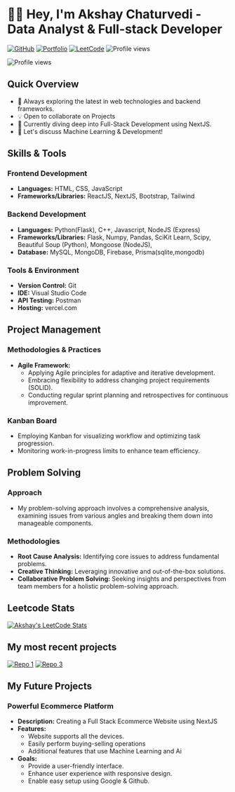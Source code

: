 # 👨‍💻 Hey, I'm Akshay Chaturvedi - Data Analyst & Full-stack Developer

[![GitHub](https://img.shields.io/badge/GitHub-Follow-black?style=flat-square&logo=github)](https://github.com/Strikezor/)
[![Portfolio](https://img.shields.io/badge/Portfolio-Visit-brightgreen?style=flat-square)](https://github.com/Strikezor)
[![LeetCode](https://img.shields.io/badge/LeetCode-Profile-orange?style=flat-square&logo=leetcode)](https://leetcode.com/akshay064/)
![Profile views](https://komarev.com/ghpvc/?username=Strikezor&color=lightgrey)

![Profile views](http://github-profile-summary-cards.vercel.app/api/cards/profile-details?username=Strikezor&theme=dark)

## Quick Overview

- 🌱 Always exploring the latest in web technologies and backend frameworks.
- 💡 Open to collaborate on Projects
- 🤔 Currently diving deep into Full-Stack Development using NextJS.
- 💬 Let's discuss Machine Learning & Development!

## Skills & Tools

### Frontend Development

- **Languages:** HTML, CSS, JavaScript
- **Frameworks/Libraries:** ReactJS, NextJS, Bootstrap, Tailwind

### Backend Development

- **Languages:** Python(Flask), C++, Javascript, NodeJS (Express)
- **Frameworks/Libraries:** Flask, Numpy, Pandas, SciKit Learn, Scipy, Beautiful Soup (Python), Mongoose (NodeJS),
- **Database:** MySQL, MongoDB, Firebase, Prisma(sqlite,mongodb)

### Tools & Environment

- **Version Control:** Git
- **IDE:** Visual Studio Code
- **API Testing:** Postman
- **Hosting:** vercel.com

## Project Management

### Methodologies & Practices

- **Agile Framework:**
  - Applying Agile principles for adaptive and iterative development.
  - Embracing flexibility to address changing project requirements (SOLID).
  - Conducting regular sprint planning and retrospectives for continuous improvement.

### Kanban Board

- Employing Kanban for visualizing workflow and optimizing task progression.
- Monitoring work-in-progress limits to enhance team efficiency.

## Problem Solving

### Approach

- My problem-solving approach involves a comprehensive analysis, examining issues from various angles and breaking them down into manageable components.

### Methodologies

- **Root Cause Analysis:** Identifying core issues to address fundamental problems.
- **Creative Thinking:** Leveraging innovative and out-of-the-box solutions.
- **Collaborative Problem Solving:** Seeking insights and perspectives from team members for a holistic problem-solving approach.

## Leetcode Stats

[![Akshay's LeetCode Stats](https://leetcode-stats.vercel.app/api?username=akshay064&theme=Dark)](https://leetcode.com/akshay064/)

## My most recent projects

<a href="https://github.com/Strikezor/TicketsMgt">![Repo 1](https://github-readme-stats.vercel.app/api/pin/?username=Strikezor&repo=TicketsMgt&theme=dark)</a>
<a href="https://github.com/Strikezor/Blog-Page">![Repo 3](https://github-readme-stats.vercel.app/api/pin/?username=Strikezor&repo=Blog-Page&theme=dark)</a>

## My Future Projects

### Powerful Ecommerce Platform

- **Description:** Creating a Full Stack Ecommerce Website using NextJS
- **Features:**
  - Website supports all the devices.
  - Easily perform buying-selling operations
  - Additional features that use Machine Learning and Ai
- **Goals:**
  - Provide a user-friendly interface.
  - Enhance user experience with responsive design.
  - Enable easy setup using Google & Github.
